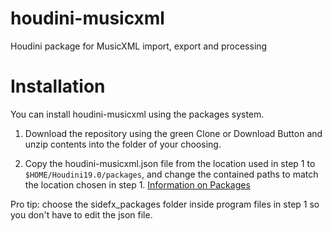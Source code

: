 # houdini-musicxml
Houdini package for MusicXML import, export and processing

# Installation

You can install houdini-musicxml using the packages system. 

1. Download the repository using the green Clone or Download Button and unzip contents into the folder of your choosing.

2. Copy the houdini-musicxml.json file from the location used in step 1 to `$HOME/Houdini19.0/packages`, and change the contained paths to match the location chosen in step 1. [Information on Packages](https://www.sidefx.com/docs/houdini/ref/plugins.html)

Pro tip: choose the sidefx_packages folder inside program files in step 1 so you don't have to edit the json file.